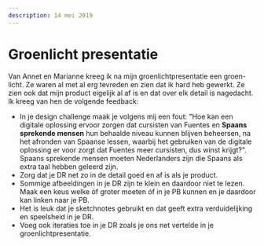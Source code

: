 ```yaml
---
description: 14 mei 2019
---
```


# Groenlicht presentatie

Van Annet en Marianne kreeg ik na mijn groenlichtpresentatie een groen-licht. Ze waren al met al erg tevreden en zien dat ik hard heb gewerkt. Ze zien ook dat mijn product eigelijk al af is en dat over elk detail is nagedacht. Ik kreeg van hen de volgende feedback:

* In je design challenge maak je volgens mij een fout: "Hoe kan een digitale oplossing ervoor zorgen dat cursisten van Fuentes en **Spaans sprekende mensen** hun behaalde niveau kunnen blijven beheersen, na het afronden van Spaanse lessen, waarbij het gebruiken van de digitale oplossing er voor zorgt dat Fuentes meer cursisten, dus winst krijgt?". Spaans sprekende mensen moeten Nederlanders zijn die Spaans als extra taal hebben geleerd zijn.
* Zorg dat je DR net zo in de detail goed en af is als je product.
* Sommige afbeeldingen in je DR zijn te klein en daardoor niet te lezen. Maak een keus welke óf groter moeten óf in je PB kunnen en je daardoor kan linken naar je PB. 
* Het is leuk dat je sketchnotes gebruikt en dat geeft extra verduidelijking en speelsheid in je DR.
* Voeg ook iteraties toe in je DR zoals je ons net vertelde in je groenlichtpresentatie.

